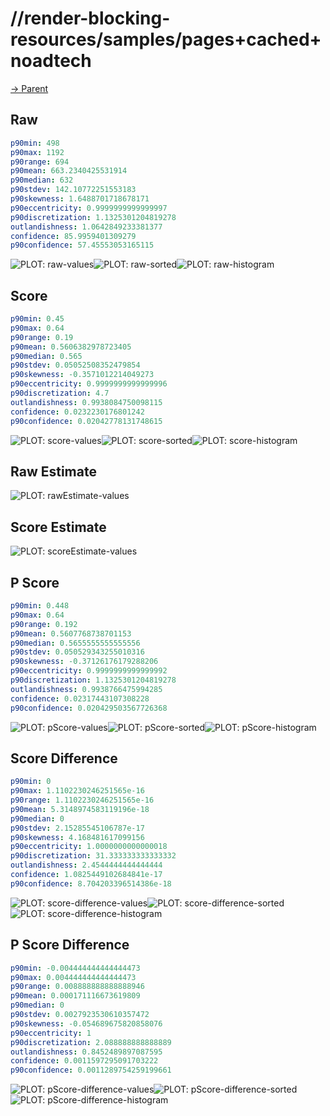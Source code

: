 
# //render-blocking-resources/samples/pages+cached+noadtech

[→ Parent](../..)


## Raw


```yaml
p90min: 498
p90max: 1192
p90range: 694
p90mean: 663.2340425531914
p90median: 632
p90stdev: 142.10772251553183
p90skewness: 1.6488701718678171
p90eccentricity: 0.9999999999999997
p90discretization: 1.1325301204819278
outlandishness: 1.0642849233381377
confidence: 85.9959401309279
p90confidence: 57.45553053165115

```

![PLOT: raw-values](./raw/values.svg)![PLOT: raw-sorted](./raw/sorted.svg)![PLOT: raw-histogram](./raw/histogram.svg)
## Score


```yaml
p90min: 0.45
p90max: 0.64
p90range: 0.19
p90mean: 0.5606382978723405
p90median: 0.565
p90stdev: 0.05052508352479854
p90skewness: -0.3571012214049273
p90eccentricity: 0.9999999999999996
p90discretization: 4.7
outlandishness: 0.9938084750098115
confidence: 0.0232230176801242
p90confidence: 0.02042778131748615

```

![PLOT: score-values](./score/values.svg)![PLOT: score-sorted](./score/sorted.svg)![PLOT: score-histogram](./score/histogram.svg)
## Raw Estimate

![PLOT: rawEstimate-values](./rawEstimate/values.svg)
## Score Estimate

![PLOT: scoreEstimate-values](./scoreEstimate/values.svg)
## P Score


```yaml
p90min: 0.448
p90max: 0.64
p90range: 0.192
p90mean: 0.5607768738701153
p90median: 0.5655555555555556
p90stdev: 0.050529343255010316
p90skewness: -0.37126176179288206
p90eccentricity: 0.9999999999999992
p90discretization: 1.1325301204819278
outlandishness: 0.9938766475994285
confidence: 0.02317443107308228
p90confidence: 0.020429503567726368

```

![PLOT: pScore-values](./pScore/values.svg)![PLOT: pScore-sorted](./pScore/sorted.svg)![PLOT: pScore-histogram](./pScore/histogram.svg)
## Score Difference


```yaml
p90min: 0
p90max: 1.1102230246251565e-16
p90range: 1.1102230246251565e-16
p90mean: 5.3148974583119196e-18
p90median: 0
p90stdev: 2.15285545106787e-17
p90skewness: 4.168481617099156
p90eccentricity: 1.0000000000000018
p90discretization: 31.333333333333332
outlandishness: 2.4544444444444444
confidence: 1.0825449102684841e-17
p90confidence: 8.704203396514386e-18

```

![PLOT: score-difference-values](./score-difference/values.svg)![PLOT: score-difference-sorted](./score-difference/sorted.svg)![PLOT: score-difference-histogram](./score-difference/histogram.svg)
## P Score Difference


```yaml
p90min: -0.004444444444444473
p90max: 0.004444444444444473
p90range: 0.008888888888888946
p90mean: 0.000171116673619809
p90median: 0
p90stdev: 0.0027923530610357472
p90skewness: -0.054689675820858076
p90eccentricity: 1
p90discretization: 2.088888888888889
outlandishness: 0.8452489897087595
confidence: 0.0011597295091703222
p90confidence: 0.0011289754259199661

```

![PLOT: pScore-difference-values](./pScore-difference/values.svg)![PLOT: pScore-difference-sorted](./pScore-difference/sorted.svg)![PLOT: pScore-difference-histogram](./pScore-difference/histogram.svg)